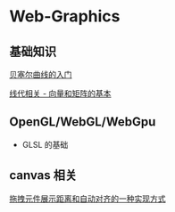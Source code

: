 # Web-Graphics

## 基础知识
[贝塞尔曲线的入门](https://github.com/xuzelin1/Web-Graphics/issues/1#issue-1094151968)

[线代相关 - 向量和矩阵的基本](https://github.com/xuzelin1/Web-Graphics/issues/3)

## OpenGL/WebGL/WebGpu

- GLSL 的基础

## canvas 相关
[拖拽元件展示距离和自动对齐的一种实现方式](https://github.com/xuzelin1/Web-Graphics/issues/2#issue-1094163343)
